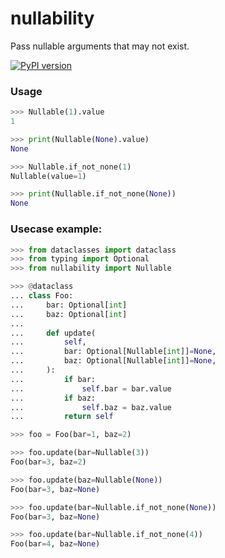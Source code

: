 # nullability

Pass nullable arguments that may not exist.

[![PyPI version](https://img.shields.io/pypi/v/nullability.svg)](https://pypi.org/project/nullability)

### Usage

```python
>>> Nullable(1).value
1

>>> print(Nullable(None).value)
None

>>> Nullable.if_not_none(1)
Nullable(value=1)

>>> print(Nullable.if_not_none(None))
None
```

### Usecase example:

```python
>>> from dataclasses import dataclass
>>> from typing import Optional
>>> from nullability import Nullable

>>> @dataclass
... class Foo:
...     bar: Optional[int]
...     baz: Optional[int]
...
...     def update(
...         self,
...         bar: Optional[Nullable[int]]=None,
...         baz: Optional[Nullable[int]]=None,
...     ):
...         if bar:
...             self.bar = bar.value
...         if baz:
...             self.baz = baz.value
...         return self

>>> foo = Foo(bar=1, baz=2)

>>> foo.update(bar=Nullable(3))
Foo(bar=3, baz=2)

>>> foo.update(baz=Nullable(None))
Foo(bar=3, baz=None)

>>> foo.update(bar=Nullable.if_not_none(None))
Foo(bar=3, baz=None)

>>> foo.update(bar=Nullable.if_not_none(4))
Foo(bar=4, baz=None)
```
